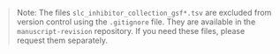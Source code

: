 > Note: The files `slc_inhibitor_collection_gsf*.tsv` are excluded from version control using the `.gitignore` file. They are available in the `manuscript-revision` repository. If you need these files, please request them separately.
